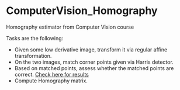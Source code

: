 # ComputerVision_Homography
Homography estimator from Computer Vision course

Tasks are the following: 
- Given some low derivative image, transform it via regular affine transformation.
- On the two images, match corner points given via Harris detector.
- Based on matched points, assess whether the matched points are correct. [Check here for results](https://github.com/RadomirPopovicFON/ComputerVision_Homography/blob/master/output_16.jpg)
- Compute Homography matrix.
